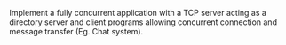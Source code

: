 Implement a fully concurrent application with a TCP server acting as a directory server and client
programs allowing concurrent connection and message transfer (Eg. Chat system).
